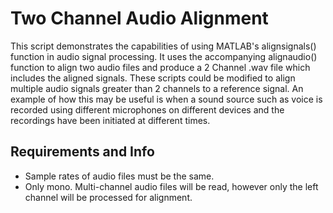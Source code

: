 # Two Channel Audio Alignment

This script demonstrates the capabilities of using MATLAB's alignsignals() function in audio signal processing. It uses the accompanying alignaudio() function to align two audio files and produce a 2 Channel .wav file which includes the aligned signals. These scripts could be modified to align multiple audio signals greater than 2 channels to a reference signal. An example of how this may be useful is when a sound source such as voice is recorded using different microphones on different devices and the recordings have been initiated at different times.

## Requirements and Info

- Sample rates of audio files must be the same.
- Only mono. Multi-channel audio files will be read, however only the left channel will be processed for alignment.
